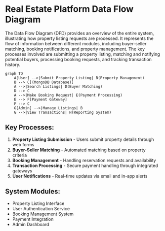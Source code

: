 # Real Estate Platform Data Flow Diagram

The Data Flow Diagram (DFD) provides an overview of the entire system, illustrating how property listing requests are processed. It represents the flow of information between different modules, including buyer-seller matching, booking notifications, and property management. The key processes involved are submitting a property listing, matching and notifying potential buyers, processing booking requests, and tracking transaction history.

```mermaid
graph TD
    A[User] -->|Submit Property Listing| B(Property Management)
    B --> C[(MongoDB Database)]
    A -->|Search Listings| D(Buyer Matching)
    D --> C
    A -->|Make Booking Request| E(Payment Processing)
    E --> F[Payment Gateway]
    F --> C
    G[Admin] -->|Manage Listings| B
    G -->|View Transactions| H(Reporting System)
```

## Key Processes:
1. **Property Listing Submission** - Users submit property details through web forms
2. **Buyer-Seller Matching** - Automated matching based on property criteria
3. **Booking Management** - Handling reservation requests and availability
4. **Transaction Processing** - Secure payment handling through integrated gateways
5. **User Notifications** - Real-time updates via email and in-app alerts

## System Modules:
- Property Listing Interface
- User Authentication Service
- Booking Management System
- Payment Integration
- Admin Dashboard

